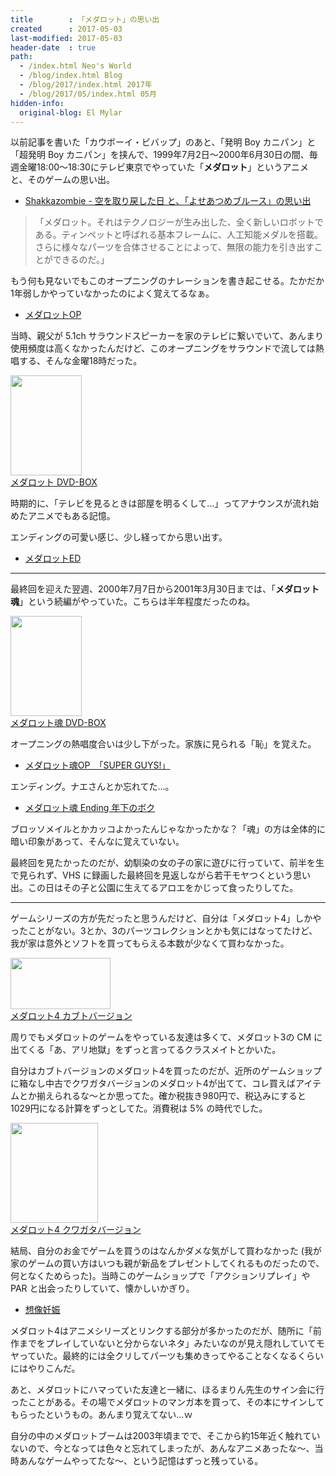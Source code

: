 ```yaml
---
title        : 「メダロット」の思い出
created      : 2017-05-03
last-modified: 2017-05-03
header-date  : true
path:
  - /index.html Neo's World
  - /blog/index.html Blog
  - /blog/2017/index.html 2017年
  - /blog/2017/05/index.html 05月
hidden-info:
  original-blog: El Mylar
---
```


以前記事を書いた「カウボーイ・ビバップ」のあと、「発明 Boy カニパン」と「超発明 Boy カニパン」を挟んで、1999年7月2日～2000年6月30日の間、毎週金曜18:00～18:30にテレビ東京でやっていた「__メダロット__」というアニメと、そのゲームの思い出。

- [Shakkazombie - 空を取り戻した日 と、「よせあつめブルース」の思い出](/blog/2016/08/23-01.html)

> 「メダロット。それはテクノロジーが生み出した、全く新しいロボットである。ティンペットと呼ばれる基本フレームに、人工知能メダルを搭載。さらに様々なパーツを合体させることによって、無限の能力を引き出すことができるのだ。」

もう何も見ないでもこのオープニングのナレーションを書き起こせる。たかだか1年弱しかやっていなかったのによく覚えてるなぁ。

- [メダロットOP](https://youtube.com/watch?v=skqNWboqwyw)

当時、親父が 5.1ch サラウンドスピーカーを家のテレビに繋いでいて、あんまり使用頻度は高くなかったんだけど、このオープニングをサラウンドで流しては熱唱する、そんな金曜18時だった。

<div class="ad-amazon">
  <div class="ad-amazon-image">
    <a href="https://www.amazon.co.jp/dp/B07X4H1TGN?tag=neos21-22&amp;linkCode=osi&amp;th=1&amp;psc=1">
      <img src="https://m.media-amazon.com/images/I/51zqBmn0SpL._SL160_.jpg" width="114" height="160">
    </a>
  </div>
  <div class="ad-amazon-info">
    <div class="ad-amazon-title">
      <a href="https://www.amazon.co.jp/dp/B07X4H1TGN?tag=neos21-22&amp;linkCode=osi&amp;th=1&amp;psc=1">メダロット DVD-BOX</a>
    </div>
  </div>
</div>

時期的に、「テレビを見るときは部屋を明るくして…」ってアナウンスが流れ始めたアニメでもある記憶。

エンディングの可愛い感じ、少し経ってから思い出す。

- [メダロットED](https://youtube.com/watch?v=7-wdsSHzJhU)

---

最終回を迎えた翌週、2000年7月7日から2001年3月30日までは、「__メダロット魂__」という続編がやっていた。こちらは半年程度だったのね。

<div class="ad-amazon">
  <div class="ad-amazon-image">
    <a href="https://www.amazon.co.jp/dp/B07X7J21BM?tag=neos21-22&amp;linkCode=osi&amp;th=1&amp;psc=1">
      <img src="https://m.media-amazon.com/images/I/516JIIfF11L._SL160_.jpg" width="114" height="160">
    </a>
  </div>
  <div class="ad-amazon-info">
    <div class="ad-amazon-title">
      <a href="https://www.amazon.co.jp/dp/B07X7J21BM?tag=neos21-22&amp;linkCode=osi&amp;th=1&amp;psc=1">メダロット魂 DVD-BOX</a>
    </div>
  </div>
</div>

オープニングの熱唱度合いは少し下がった。家族に見られる「恥」を覚えた。

- [メダロット魂OP　「SUPER GUYS!」](https://youtube.com/watch?v=KuxYyRTRp9E)

エンディング。ナエさんとか忘れてた…。

- [メダロット魂 Ending 年下のボク](https://youtube.com/watch?v=n8YYgjhxoLw)

ブロッソメイルとかカッコよかったんじゃなかったかな？「魂」の方は全体的に暗い印象があって、そんなに覚えていない。

最終回を見たかったのだが、幼馴染の女の子の家に遊びに行っていて、前半を生で見られず、VHS に録画した最終回を見返しながら若干モヤつくという思い出。この日はその子と公園に生えてるアロエをかじって食ったりしてた。

---

ゲームシリーズの方が先だったと思うんだけど、自分は「メダロット4」しかやったことがない。3とか、3のパーツコレクションとかも気にはなってたけど、我が家は意外とソフトを買ってもらえる本数が少なくて買わなかった。

<div class="ad-amazon">
  <div class="ad-amazon-image">
    <a href="https://www.amazon.co.jp/dp/B000069T38?tag=neos21-22&amp;linkCode=osi&amp;th=1&amp;psc=1">
      <img src="https://m.media-amazon.com/images/I/51NkTBqCCUL._SL160_.jpg" width="160" height="82">
    </a>
  </div>
  <div class="ad-amazon-info">
    <div class="ad-amazon-title">
      <a href="https://www.amazon.co.jp/dp/B000069T38?tag=neos21-22&amp;linkCode=osi&amp;th=1&amp;psc=1">メダロット4 カブトバージョン</a>
    </div>
  </div>
</div>

周りでもメダロットのゲームをやっている友達は多くて、メダロット3の CM に出てくる「あ、アリ地獄」をずっと言ってるクラスメイトとかいた。

自分はカブトバージョンのメダロット4を買ったのだが、近所のゲームショップに箱なし中古でクワガタバージョンのメダロット4が出てて、コレ買えばアイテムとか揃えられるな～とか思ってた。確か税抜き980円で、税込みにすると1029円になる計算をずっとしてた。消費税は 5% の時代でした。

<div class="ad-amazon">
  <div class="ad-amazon-image">
    <a href="https://www.amazon.co.jp/dp/B000069T39?tag=neos21-22&amp;linkCode=osi&amp;th=1&amp;psc=1">
      <img src="https://m.media-amazon.com/images/I/314Qm3RBfkL._SL160_.jpg" width="140" height="160">
    </a>
  </div>
  <div class="ad-amazon-info">
    <div class="ad-amazon-title">
      <a href="https://www.amazon.co.jp/dp/B000069T39?tag=neos21-22&amp;linkCode=osi&amp;th=1&amp;psc=1">メダロット4 クワガタバージョン</a>
    </div>
  </div>
</div>

結局、自分のお金でゲームを買うのはなんかダメな気がして買わなかった (我が家のゲームの買い方はいつも親が新品をプレゼントしてくれるものだったので、何となくためらった)。当時このゲームショップで「アクションリプレイ」や PAR と出会ったりしていて、懐かしいかぎり。

- [想像妊娠](/blog/2017/01/16-02.html)

メダロット4はアニメシリーズとリンクする部分が多かったのだが、随所に「前作までをプレイしていないと分からないネタ」みたいなのが見え隠れしていてモヤっていた。最終的には全クリしてパーツも集めきってやることなくなるくらいにはやりこんだ。

あと、メダロットにハマっていた友達と一緒に、ほるまりん先生のサイン会に行ったことがある。その場でメダロットのマンガ本を買って、その本にサインしてもらったというもの。あんまり覚えてない…ｗ

自分の中のメダロットブームは2003年頃までで、そこから約15年近く触れていないので、今となっては色々と忘れてしまったが、あんなアニメあったな～、当時あんなゲームやってたな～、という記憶はずっと残っている。
